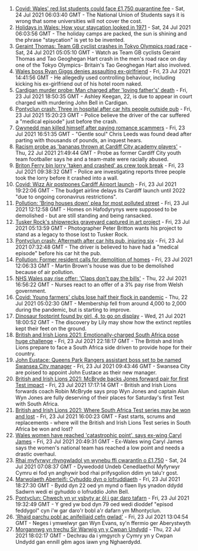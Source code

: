 1. [Covid: Wales' red list students could face £1,750 quarantine fee](https://www.bbc.co.uk/news/uk-wales-57929224) - Sat, 24 Jul 2021 06:03:40 GMT - The National Union of Students says it is wrong that some universities will not cover the cost.
2. [Holidays in Wales: How your staycation looked in 1971](https://www.bbc.co.uk/news/uk-wales-57918491) - Sat, 24 Jul 2021 06:03:56 GMT - The holiday camps are packed, the sun is shining and the phrase "staycation" is yet to be invented.
3. [Geraint Thomas: Team GB cyclist crashes in Tokyo Olympics road race](https://www.bbc.co.uk/sport/av/olympics/57950904) - Sat, 24 Jul 2021 05:05:10 GMT - Watch as Team GB cyclists Geraint Thomas and Tao Geoghegan Hart crash in the men's road race on day one of the Tokyo Olympics- Britain's Tao Geoghegan Hart also involved.
4. [Wales boss Ryan Giggs denies assaulting ex-girlfriend](https://www.bbc.co.uk/news/uk-wales-57939707) - Fri, 23 Jul 2021 14:41:56 GMT - He allegedly used controlling behaviour, including kicking his ex-girlfriend out of his hotel room naked.
5. [Cardigan murder probe: Man charged after 'loving father's' death](https://www.bbc.co.uk/news/uk-wales-57947641) - Fri, 23 Jul 2021 18:50:35 GMT - Ashley Keegan, 22, is due to appear in court charged with murdering John Bell in Cardigan.
6. [Pontyclun crash: Three in hospital after car hits people outside pub](https://www.bbc.co.uk/news/uk-wales-57934076) - Fri, 23 Jul 2021 15:20:23 GMT - Police believe the driver of the car suffered a "medical episode" just before the crash.
7. [Gwynedd man killed himself after paying romance scammers](https://www.bbc.co.uk/news/uk-wales-57935467) - Fri, 23 Jul 2021 16:51:35 GMT - "Gentle soul" Chris Leeds was found dead after parting with thousands of pounds, an inquest hears.
8. [Racism probe as 'bananas thrown at Cardiff City academy players'](https://www.bbc.co.uk/news/uk-wales-57934499) - Thu, 22 Jul 2021 21:49:44 GMT - Probe as former Cardiff City youth team footballer says he and a team-mate were racially abused.
9. [Briton Ferry bin lorry 'taken and crashed' as crew took break](https://www.bbc.co.uk/news/uk-wales-57941011) - Fri, 23 Jul 2021 09:38:32 GMT - Police are investigating reports three people took the lorry before it crashed into a wall.
10. [Covid: Wizz Air postpones Cardiff Airport launch](https://www.bbc.co.uk/news/uk-wales-57944339) - Fri, 23 Jul 2021 19:22:06 GMT - The budget airline delays its Cardiff launch until 2022 "due to ongoing coronavirus restrictions".
11. [Pollution: 'Bring houses down' plea for most polluted street](https://www.bbc.co.uk/news/uk-wales-57935458) - Fri, 23 Jul 2021 12:12:58 GMT - Homes on Hafodyrynys were supposed to be demolished - but are still standing and being ransacked.
12. [Tusker Rock's shipwrecks graveyard captured in art project](https://www.bbc.co.uk/news/uk-wales-57918489) - Fri, 23 Jul 2021 05:13:59 GMT - Photographer Peter Britton wants his project to stand as a legacy to those lost to Tusker Rock.
13. [Pontyclun crash: Aftermath after car hits pub, injuring six](https://www.bbc.co.uk/news/uk-wales-57939709) - Fri, 23 Jul 2021 07:32:48 GMT - The driver is believed to have had a "medical episode" before his car hit the pub.
14. [Pollution: Former resident calls for demolition of homes](https://www.bbc.co.uk/news/uk-wales-57941020) - Fri, 23 Jul 2021 12:06:33 GMT - Martin Brown's house was due to be demolished because of air pollution.
15. [NHS Wales pay rise offer: 'Claps don't pay the bills'](https://www.bbc.co.uk/news/uk-wales-57932294) - Thu, 22 Jul 2021 16:56:22 GMT - Nurses react to an offer of a 3% pay rise from Welsh government.
16. [Covid: Young farmers' clubs lose half their flock in pandemic](https://www.bbc.co.uk/news/uk-wales-57923766) - Thu, 22 Jul 2021 05:02:30 GMT - Membership fell from around 4,000 to 2,000 during the pandemic, but is starting to improve.
17. [Dinosaur footprint found by girl, 4, to go on display](https://www.bbc.co.uk/news/uk-wales-57921987) - Wed, 21 Jul 2021 18:00:52 GMT - The discovery by Lily may show how the extinct reptiles kept their feet on the ground.
18. [British and Irish Lions 2021: Emotionally-charged South Africa pose huge challenge](https://www.bbc.co.uk/sport/rugby-union/57947839) - Fri, 23 Jul 2021 22:18:17 GMT - The British and Irish Lions prepare to face a South Africa side driven to provide hope for their country.
19. [John Eustace: Queens Park Rangers assistant boss set to be named Swansea City manager](https://www.bbc.co.uk/sport/football/57942276) - Fri, 23 Jul 2021 09:43:46 GMT - Swansea City are poised to appoint John Eustace as their new manager.
20. [British and Irish Lions 2021: McBryde backs Jones forward pair for first Test impact](https://www.bbc.co.uk/sport/av/rugby-union/57947349) - Fri, 23 Jul 2021 17:17:14 GMT - British and Irish Lions forwards coach Robin McBryde says prop Wyn Jones and captain Alun Wyn Jones are fully deserving of their places for Saturday's first Test with South Africa.
21. [British and Irish Lions 2021: Where South Africa Test series may be won and lost](https://www.bbc.co.uk/sport/rugby-union/57933334) - Fri, 23 Jul 2021 16:00:23 GMT - Fast starts, scrums and replacements - where will the British and Irish Lions Test series in South Africa be won and lost?
22. [Wales women have reached 'catastrophic point', says ex-wing Caryl James](https://www.bbc.co.uk/sport/rugby-union/57947351) - Fri, 23 Jul 2021 20:49:31 GMT - Ex-Wales wing Caryl James says the women's national team has reached a low point and needs a drastic overhaul.
23. [Rhai myfyrwyr rhyngwladol yn wynebu ffi cwarantîn o £1,750](https://www.bbc.co.uk/newyddion/57941946) - Sat, 24 Jul 2021 07:08:37 GMT - Dywedodd Undeb Cenedlaethol Myfyrwyr Cymru ei fod yn anghywir bod rhai prifysgolion ddim yn talu'r gost.
24. [Marwolaeth Aberteifi: Cyhuddo dyn o lofruddiaeth](https://www.bbc.co.uk/newyddion/57948264) - Fri, 23 Jul 2021 18:27:30 GMT - Bydd dyn 22 oed yn mynd o flaen llys ynadon ddydd Sadwrn wedi ei gyhuddo o lofruddio John Bell.
25. [Pontyclun: Chwech yn yr ysbyty ar ôl i gar daro tafarn](https://www.bbc.co.uk/newyddion/57906843) - Fri, 23 Jul 2021 19:32:49 GMT - Y gred yw bod dyn 79 oed wedi dioddef "episod feddygol" cyn i'w gar daro'r bobl a'r dafarn ym Mhontyclun.
26. ['Rhaid parchu pobl ac anifeiliaid cefn gwlad'](https://www.bbc.co.uk/newyddion/57904839) - Fri, 23 Jul 2021 13:04:54 GMT - Neges i ymwelwyr gan Wyn Evans, sy'n ffermio ger Aberystwyth
27. [Morgannwg yn trechu Sir Warwig yn y Cwpan Undydd](https://www.bbc.co.uk/newyddion/57936623) - Thu, 22 Jul 2021 18:02:17 GMT - Dechrau da i ymgyrch y Cymry yn y Cwpan Undydd gan ennill gêm agos iawn yng Nghaerdydd.
